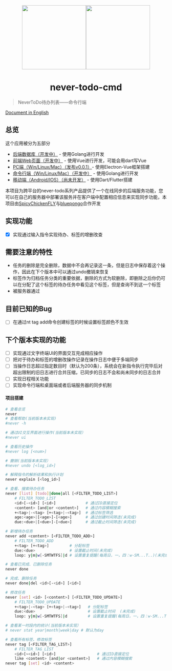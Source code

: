 <div align=center><img src="./static/logo.png" width = "200" height = "200" /><img src="./static/icon-cmd.png" width = "200" height = "200" /><h1>never-todo-cmd</h1></div>


> NeverToDo待办列表——命令行端

[ Document in English ](./README_EN.md)

## 总览
这个应用被分为五部分
* [后端数据库（开发中）](https://github.com/SpicyChickenFLY/never-todo-backend) - 使用Golang进行开发
* [前端Web页面（开发中）](https://github.com/bluepongo/never-todo-frontend) - 使用Vue进行开发，可能会用dart写Vue
* [PC端（Win/Linux/Mac）（发布v0.0.1）](https://github.com/bluepongo/never-todo-client)- 使用Electron-Vue框架搭建
* [命令行端（Win/Linux/Mac）（开发中）](https://github.com/SpicyChickenFLY/never-todo-cmd) - 使用Golang进行开发
* [移动端（Android/IOS）（尚未开发）](https://github.com/SpicyChickenFLY/never-todo-mobile) - 使用Dart/Flutter搭建


本项目为跨平台的never-todo系列产品提供了一个在线同步的后端服务功能，您可以在自己的服务器中部署该服务并在客户端中配置相应信息来实现同步功能，本项目由[SpicyChickenFLY](https://github.com/SpicyChickenFLY)与[bluepongo](https://github.com/bluepongo)合作开发

## 实现功能
* [x] 实现通过输入指令实现待办、标签的增删改查

## 需要注意的特性
* 任务的删除是完全删除，数据中不会再记录这一条，但是日志中保存着这个操作，因此在下个版本中可以通过undo撤销来恢复
* 标签作为归档任务分类的重要依据，删除的方式为软删除，即删除之后你仍可以在分配了这个标签的待办任务中看见这个标签，但是查询不到这一个标签
* 被服务器通过

## 目前已知的Bug
* [ ] 在通过nt tag add命令创建标签的时候设置标签颜色不生效

## 下个版本实现的功能
* [ ] 实现通过文字终端UI的界面交互完成相应操作
* [ ] 把对于待办和标签的增删改操作记录在操作日志中便于多端同步 
* [ ] 当操作日志超过指定数目时（默认为200条），系统会在新指令执行完毕后对超出限制的旧日志进行合并压缩，已同步的日志不会和尚未同步的日志合并
* [ ] 实现日程相关功能
* [ ] 实现命令行端和桌面端或者后端服务器的同步机制

#### 项目搭建

```bash
# 查看总览
never
# 查看帮助(当前版本未实现)
#never -h

# 通过UI交互界面进行操作(当前版本未实现）
#never ui

# 查看历史操作
#never log [<num>]

# 撤销(当前版本未实现）
#never undo [<log_id>]

# 解释指令的解析结果和执行计划
never explain [<log_id>]

# 查看、搜索待办任务
never [list] [todo]|done|all [<FILTER_TODO_LIST>]
    # FILTER_TODO_LIST
    <id>[-<id>] [<id>]             # 通过ID直接定位
    <content> [and|or <content>]   # 通过内容模糊搜索
    +<tag>|-<tag> [+<tag>|-<tag>]  # 通过标签筛选
    age:<age>|[<age>]-[<age>]      # 通过创建时间筛选(未完成)
    due:<due>|[<due>]-[<due>]      # 通过截止时间筛选(未完成)

# 新增待办任务
never add <content> [<FILTER_TODO_ADD>]
    # FILTER_TODO_ADD
    +<tag> [+<tag>]         # 分配标签
    due:<due>               # 设置截止时间(未完成)
    loop: y|m|w[-SMTWTFS]|d # 设置重复提醒(每周日，一，四：w-SM...T..)(未完成)

# 查看已完成、已删除任务
never done

# 完成、删除任务
never done|del <id>[-<id>] [<id>]

# 修改任务
never [set] <id> [<content>] [<FILTER_TODO_UPDATE>]
    # FILTER_TODO_UPDATE
    +<tag>|-<tag> [+<tag>|-<tag>]   # 分配标签
    due:<due>                       # 设置截止时间  (未完成)
    loop: y|m|w[-SMTWTFS]|d         # 设置重复提醒(每周日，一，四：w-SM...T..)(未完成)

# 查看某一时段内的统计(当前版本未实现）
# never stat year|month|week|day # 默认为day

# 查看所有标签、修改标签
never tag [<FILTER_TAG_LIST>]
    # FILTER_TAG_LIST
    <id>[~<id>] [<id>]                  # 通过ID直接定位
    like <content> [and|or <content>]   # 通过内容模糊搜索
never tag [set] <id> <content>

```
